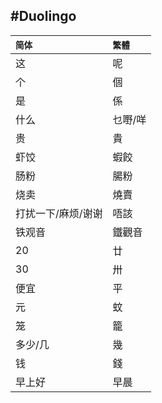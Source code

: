 #Duolingo
------
|`简体`|`繁體`|
|:---|:---|
|这|呢|
|个|個|
|是|係|
|什么|乜嘢/咩|
|贵|貴|
|虾饺|蝦餃|
|肠粉|腸粉|
|烧卖|燒賣|
|打扰一下/麻烦/谢谢|唔該|
|铁观音|鐵觀音|
|20|廿|
|30|卅|
|便宜|平|
|元|蚊|
|笼|籠|
|多少/几|幾|
|钱|錢|
|早上好|早晨|
